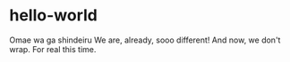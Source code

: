 # hello-world
Omae wa ga shindeiru
We are, already, sooo different!
And now, we don't wrap.
For real this time.
